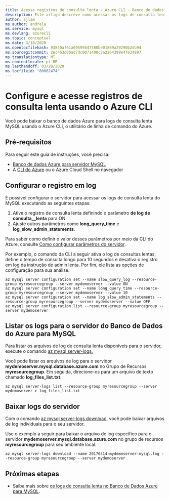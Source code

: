 ```yaml
---
title: Acesse registros de consulta lenta - Azure CLI - Banco de dados Azure para MySQL
description: Este artigo descreve como acessar os logs de consulta lenta no Banco de Dados Do Azure para MySQL usando o Azure CLI.
author: ajlam
ms.author: andrela
ms.service: mysql
ms.devlang: azurecli
ms.topic: conceptual
ms.date: 3/18/2020
ms.openlocfilehash: 93840af61a69599447588be01869a20290b2db94
ms.sourcegitcommit: 2ec4b3d0bad7dc0071400c2a2264399e4fe34897
ms.translationtype: MT
ms.contentlocale: pt-BR
ms.lasthandoff: 03/28/2020
ms.locfileid: "80062474"
---
```

# <a name="configure-and-access-slow-query-logs-by-using-azure-cli"></a>Configure e acesse registros de consulta lenta usando o Azure CLI
Você pode baixar o banco de dados Azure para logs de consulta lenta MySQL usando o Azure CLI, o utilitário de linha de comando do Azure.

## <a name="prerequisites"></a>Pré-requisitos
Para seguir este guia de instruções, você precisa:
- [Banco de dados Azure para servidor MySQL](quickstart-create-mysql-server-database-using-azure-cli.md)
- A [CLI do Azure](/cli/azure/install-azure-cli) ou o Azure Cloud Shell no navegador

## <a name="configure-logging"></a>Configurar o registro em log
É possível configurar o servidor para acessar os logs de consulta lenta do MySQL executando as seguintes etapas:
1. Ative o registro de consulta lenta definindo o parâmetro **de log de consulta\_\_lenta** para ON.
2. Ajuste outros parâmetros como **long\_query\_time** e **log\_slow\_admin\_statements**.

Para saber como definir o valor desses parâmetros por meio da CLI do Azure, consulte [Como configurar parâmetros do servidor](howto-configure-server-parameters-using-cli.md).

Por exemplo, o comando da CLI a seguir ativa o log de consultas lentas, define o tempo de consulta longo para 10 segundos e desativa o registro em log da instrução de admin lenta. Por fim, ele lista as opções de configuração para sua análise.
```azurecli-interactive
az mysql server configuration set --name slow_query_log --resource-group myresourcegroup --server mydemoserver --value ON
az mysql server configuration set --name long_query_time --resource-group myresourcegroup --server mydemoserver --value 10
az mysql server configuration set --name log_slow_admin_statements --resource-group myresourcegroup --server mydemoserver --value OFF
az mysql server configuration list --resource-group myresourcegroup --server mydemoserver
```

## <a name="list-logs-for-azure-database-for-mysql-server"></a>Listar os logs para o servidor do Banco de Dados do Azure para MySQL
Para listar os arquivos de log de consulta lenta disponíveis para o servidor, execute o comando [az mysql server-logs.](/cli/azure/mysql/server-logs#az-mysql-server-logs-list)

Você pode listar os arquivos de log para o servidor **mydemoserver.mysql.database.azure.com** no Grupo de Recursos **myresourcegroup**. Em seguida, direcione-os para um arquivo de texto chamado **log\_files\_list.txt**.
```azurecli-interactive
az mysql server-logs list --resource-group myresourcegroup --server mydemoserver > log_files_list.txt
```
## <a name="download-logs-from-the-server"></a>Baixar logs do servidor
Com o comando [az mysql server-logs download](/cli/azure/mysql/server-logs#az-mysql-server-logs-download), você pode baixar arquivos de log individuais para o seu servidor. 

Use o exemplo a seguir para baixar o arquivo de log específico para o servidor **mydemoserver.mysql.database.azure.com** no grupo de recursos **myresourcegroup** para seu ambiente local.
```azurecli-interactive
az mysql server-logs download --name 20170414-mydemoserver-mysql.log --resource-group myresourcegroup --server mydemoserver
```

## <a name="next-steps"></a>Próximas etapas
- Saiba mais sobre [os logs de consulta lenta no Banco de Dados Azure para MySQL](concepts-server-logs.md).
